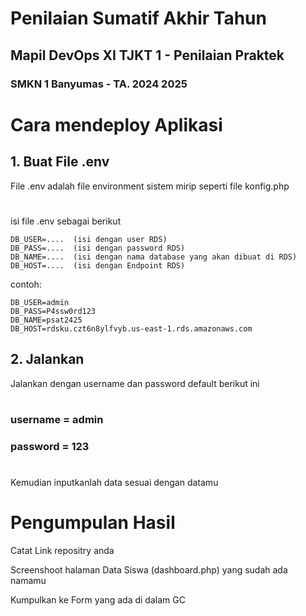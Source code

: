 # Penilaian Sumatif Akhir Tahun
## Mapil DevOps XI TJKT 1 - Penilaian Praktek
### SMKN 1 Banyumas - TA. 2024 2025


#
# Cara mendeploy Aplikasi

## 1. Buat File .env

File .env adalah file environment sistem mirip seperti file konfig.php
#
isi file .env sebagai berikut

```.env
DB_USER=....  (isi dengan user RDS)
DB_PASS=....  (isi dengan password RDS)
DB_NAME=....  (isi dengan nama database yang akan dibuat di RDS)
DB_HOST=....  (isi dengan Endpoint RDS)
```

contoh:

```.env
DB_USER=admin
DB_PASS=P4ssw0rd123
DB_NAME=psat2425
DB_HOST=rdsku.czt6n8ylfvyb.us-east-1.rds.amazonaws.com
```

## 2. Jalankan 
Jalankan dengan username dan password default berikut ini
#
### username = admin
### password = 123
#

Kemudian inputkanlah data sesuai dengan datamu


#
# Pengumpulan Hasil
Catat Link repositry anda

Screenshoot halaman Data Siswa (dashboard.php) yang sudah ada namamu

Kumpulkan ke Form yang ada di dalam GC 

#
